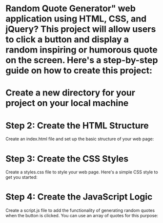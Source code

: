 # Random Quote Generator" web application using HTML, CSS, and jQuery? This project will allow users to click a button and display a random inspiring or humorous quote on the screen. Here's a step-by-step guide on how to create this project:

# Create a new directory for your project on your local machine

# Step 2: Create the HTML Structure

Create an index.html file and set up the basic structure of your web page:

# Step 3: Create the CSS Styles

Create a styles.css file to style your web page. Here's a simple CSS style to get you started:

# Step 4: Create the JavaScript Logic

Create a script.js file to add the functionality of generating random quotes when the button is clicked. You can use an array of quotes for this purpose: